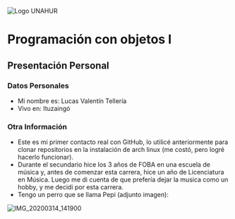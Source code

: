 ![Logo UNAHUR](./UNAHUR.png)

# Programación con objetos I
## Presentación Personal

### Datos Personales
- Mi nombre es: Lucas Valentín Tellería
- Vivo en: Ituzaingó

### Otra Información
- Este es mi primer contacto real con GitHub, lo utilicé anteriormente para clonar repositorios en la instalación de arch linux (me costó, pero logré hacerlo funcionar).
- Durante el secundario hice los 3 años de FOBA en una escuela de música y, antes de comenzar esta carrera, hice un año de Licenciatura en Música. Luego me di cuenta de que prefería dejar la musica como un hobby, y me decidi por esta carrera.
- Tengo un perro que se llama Pepi (adjunto imagen):

![IMG_20200314_141900](https://github.com/user-attachments/assets/255c8de3-ade4-4b44-b820-6959d3eb1546)
